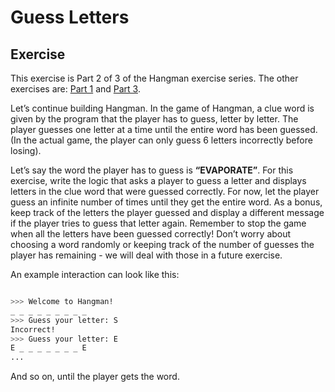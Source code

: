 # Guess Letters  
## Exercise 

This exercise is Part 2 of 3 of the Hangman exercise series. The other exercises are: [Part 1](http://www.practicepython.org/exercise/2016/09/24/30-pick-word.html) and [Part 3](http://www.practicepython.org/exercise/2017/01/10/32-hangman.html).

Let’s continue building Hangman. In the game of Hangman, a clue word is given by the program that the player has to guess, letter by letter. The player guesses one letter at a time until the entire word has been guessed. (In the actual game, the player can only guess 6 letters incorrectly before losing).

Let’s say the word the player has to guess is **“EVAPORATE”**. For this exercise, write the logic that asks a player to guess a letter and displays letters in the clue word that were guessed correctly. For now, let the player guess an infinite number of times until they get the entire word. As a bonus, keep track of the letters the player guessed and display a different message if the player tries to guess that letter again. Remember to stop the game when all the letters have been guessed correctly! Don’t worry about choosing a word randomly or keeping track of the number of guesses the player has remaining - we will deal with those in a future exercise.

An example interaction can look like this:
```sh

>>> Welcome to Hangman!
_ _ _ _ _ _ _ _ _
>>> Guess your letter: S
Incorrect!
>>> Guess your letter: E
E _ _ _ _ _ _ _ E
...
```
And so on, until the player gets the word.